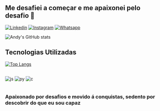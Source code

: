 ## Me desafiei a começar e me apaixonei pelo desafio 👋

[![Linkedin](https://img.shields.io/badge/LinkedIn-0077B5?style=for-the-badge&logo=linkedin&logoColor=white)](https://linkedin.com/in/anderson-julião-ba8516208)
[![Instagram](https://img.shields.io/badge/Instagram-E4405F?style=for-the-badge&logo=instagram&logoColor=white)](https://instagram.com/euandyjuliao)
[![Whatsapp](https://img.shields.io/badge/WhatsApp-25D366?style=for-the-badge&logo=whatsapp&logoColor=white)](https://web.whatsapp.com/11958525894)

![Andy's GitHub stats](https://github-readme-stats.vercel.app/api?username=AndyOJuliao&show_icons=true&theme=radical)

##  Tecnologias Utilizadas

[![Top Langs](https://github-readme-stats.vercel.app/api/top-langs/?username=AndyOJuliao)](https://github.com/AndyOJuliao/github-readme-stats)


<div style="display: inline_block"><br/>
  <img aling="center" alt="js" src="https://img.shields.io/badge/JavaScript-F7DF1E?style=for-the-badge&logo=javascript&logoColor=black" />
  <img aling="center" alt="py" src="https://img.shields.io/badge/Python-3776AB?style=for-the-badge&logo=python&logoColor=white" />
  <img aling="center" alt="c"  src="https://img.shields.io/badge/C%23-239120?style=for-the-badge&logo=c-sharp&logoColor=white" />  
<div><br/>
  
 ###  Apaixonado por desafios e movido á conquistas, sedento por descobrir do que eu sou capaz
  
